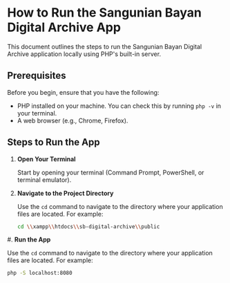 # How to Run the Sangunian Bayan Digital Archive App

This document outlines the steps to run the Sangunian Bayan Digital Archive application locally using PHP's built-in server.

## Prerequisites

Before you begin, ensure that you have the following:

- PHP installed on your machine. You can check this by running `php -v` in your terminal. 
- A web browser (e.g., Chrome, Firefox).

## Steps to Run the App

1. **Open Your Terminal**

   Start by opening your terminal (Command Prompt, PowerShell, or terminal emulator).

2. **Navigate to the Project Directory**

   Use the `cd` command to navigate to the directory where your application files are located. For example:

   ```bash
   cd \\xampp\\htdocs\\sb-digital-archive\\public

#. **Run the App**

   Use the `cd` command to navigate to the directory where your application files are located. For example:

   ```bash
   php -S localhost:8080
   